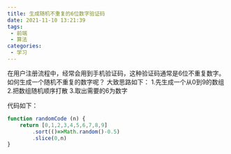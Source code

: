 ```yaml
---
title: 生成随机不重复的6位数字验证码
date: 2021-11-10 13:21:39
tags:
 - 前端
 - 算法
categories:
 - 学习
---
```


在用户注册流程中，经常会用到手机验证码，这种验证码通常是6位不重复数字。如何生成一个随机不重复的数字呢？
大致思路如下：
1.先生成一个从0到9的数组
2.把数组随机顺序打散
3.取出需要的6为数字

代码如下：
```javascript
function randomCode (n) {
    return [0,1,2,3,4,5,6,7,8,9]
        .sort(()=>Math.random()-0.5)
        .slice(0,n)
}
```
